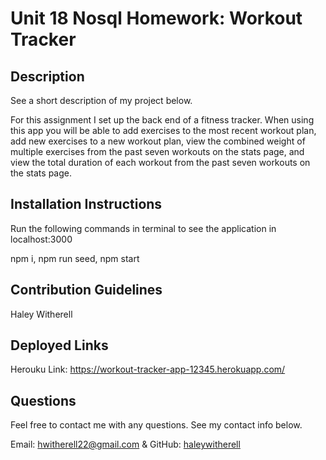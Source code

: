 # Unit 18 Nosql Homework: Workout Tracker

## Description

See a short description of my project below.

For this assignment I set up the back end of a fitness tracker. When using this app you will be able to add exercises to the most recent workout plan, add new exercises to a new workout plan, view the combined weight of multiple exercises from the past seven workouts on the stats page, and view the total duration of each workout from the past seven workouts on the stats page.

## Installation Instructions

Run the following commands in terminal to see the application in localhost:3000

npm i, npm run seed, npm start

## Contribution Guidelines

Haley Witherell

## Deployed Links 

Herouku Link: https://workout-tracker-app-12345.herokuapp.com/

## Questions

Feel free to contact me with any questions. See my contact info below.

Email: hwitherell22@gmail.com & GitHub: [haleywitherell](https://github.com/haleywitherell)